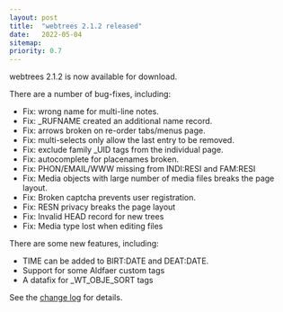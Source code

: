 ```yaml
---
layout: post
title:  "webtrees 2.1.2 released"
date:   2022-05-04
sitemap:
priority: 0.7
---
```


webtrees 2.1.2 is now available for download.

There are a number of bug-fixes, including:

* Fix: wrong name for multi-line notes.
* Fix: _RUFNAME created an additional name record.
* Fix: arrows broken on re-order tabs/menus page.
* Fix: multi-selects only allow the last entry to be removed.
* Fix: exclude family _UID tags from the individual page.
* Fix: autocomplete for placenames broken.
* Fix: PHON/EMAIL/WWW missing from INDI:RESI and FAM:RESI
* Fix: Media objects with large number of media files breaks the page layout.
* Fix: Broken captcha prevents user registration.
* Fix: RESN privacy breaks the page layout
* Fix: Invalid HEAD record for new trees
* Fix: Media type lost when editing files

There are some new features, including:

* TIME can be added to BIRT:DATE and DEAT:DATE.
* Support for some Aldfaer custom tags
* A datafix for _WT_OBJE_SORT tags

See the [change log](https://github.com/fisharebest/webtrees/compare/2.1.1...2.1.2) for details.
